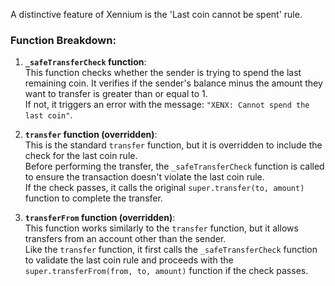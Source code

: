 

A distinctive feature of Xennium is the 'Last coin cannot be spent' rule.

### Function Breakdown:

1. **`_safeTransferCheck` function**:  
   This function checks whether the sender is trying to spend the last remaining coin. It verifies if the sender's balance minus the amount they want to transfer is greater than or equal to 1.  
   If not, it triggers an error with the message: `"XENX: Cannot spend the last coin"`.

2. **`transfer` function (overridden)**:  
   This is the standard `transfer` function, but it is overridden to include the check for the last coin rule.  
   Before performing the transfer, the `_safeTransferCheck` function is called to ensure the transaction doesn't violate the last coin rule.  
   If the check passes, it calls the original `super.transfer(to, amount)` function to complete the transfer.

3. **`transferFrom` function (overridden)**:  
   This function works similarly to the `transfer` function, but it allows transfers from an account other than the sender.  
   Like the `transfer` function, it first calls the `_safeTransferCheck` function to validate the last coin rule and proceeds with the `super.transferFrom(from, to, amount)` function if the check passes.
